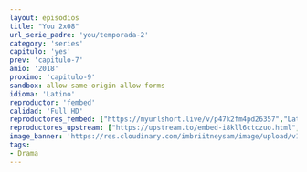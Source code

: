 ```yaml
---
layout: episodios
title: "You 2x08"
url_serie_padre: 'you/temporada-2'
category: 'series'
capitulo: 'yes'
prev: 'capitulo-7'
anio: '2018'
proximo: 'capitulo-9'
sandbox: allow-same-origin allow-forms
idioma: 'Latino'
reproductor: 'fembed'
calidad: 'Full HD'
reproductores_fembed: ["https://myurlshort.live/v/p47k2fm4pd26357","Latino","https://feurl.com/v/05zmksld-eje-yw","Latino","https://feurl.com/v/q2l2wcew40wyjml","Latino","https://mstream.website/o6yj353g0099","Latino","https://mstream.website/kwg9d5r6mby6","Latino"]
reproductores_upstream: ["https://upstream.to/embed-i8kll6ctczuo.html","Latino"]
image_banner: 'https://res.cloudinary.com/imbriitneysam/image/upload/v1546465939/you-banner-min.jpg'
tags:
- Drama
---
```











